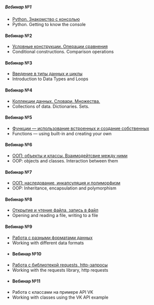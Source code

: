##### Вебинар №1
* [Python. Знакомство с консолью](https://github.com/majkl84/Netology_new/tree/main/Python%20Getting%20to%20know%20the%20console)
* Python. Getting to know the console
#### Вебинар №2
* [Условные конструкции. Операции сравнения](https://github.com/majkl84/Netology_new/tree/main/Conditional%20constructions%20-%20Comparison%20operations)
* Conditional constructions. Comparison operations
#### Вебинар №3
* [Введение в типы данных и циклы](https://github.com/majkl84/Netology_new/tree/main/Introduction%20to%20Data%20Types%20and%20Loops)
* Introduction to Data Types and Loops
#### Вебинар №4
* [Коллекции данных. Словари. Множества.](https://github.com/majkl84/Netology_new/tree/main/Collections%20of%20data%20-%20Dictionaries%20-%20Sets)
* Collections of data. Dictionaries. Sets.
#### Вебинар №5
* [Функции — использование встроенных и создание собственных](https://github.com/majkl84/Netology_new/tree/main/Functions%20—%20using%20built-in%20and%20creating%20your%20own)
* Functions — using built-in and creating your own
#### Вебинар №6
* [ООП: объекты и классы. Взаимодейтсвие между ними](https://github.com/majkl84/Netology_new/tree/main/OOP%20objects%20and%20classes%20-%20Interaction%20between%20them)
* OOP: objects and classes. Interaction between them
#### Вебинар №7
* [ООП: наследование, инкапсуляция и полиморфизм](https://github.com/majkl84/Netology_new/tree/main/OOP%20Inheritance%2C%20encapsulation%20and%20polymorphism)
* OOP: Inheritance, encapsulation and polymorphism
#### Вебинар №8
* [Открытие и чтение файла, запись в файл](https://github.com/majkl84/Netology_new/tree/main/Opening%20and%20reading%20a%20file%2C%20writing%20to%20a%20file)
* Opening and reading a file, writing to a file
#### Вебинар №9
* [Работа с разными форматами данных](https://github.com/majkl84/Netology_new/tree/main/Working%20with%20different%20data%20formats)
* Working with different data formats
* #### Вебинар №10
* [Работа с библиотекой requests, http-запросы](https://github.com/majkl84/Netology_new/tree/main/Working%20with%20the%20requests%20library)
* Working with the requests library, http requests
* #### Вебинар №11
* Работа с классами на примере API VK
* Working with classes using the VK API example